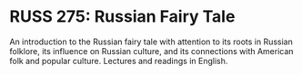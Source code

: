 # RUSS 275: Russian Fairy Tale

An introduction to the Russian fairy tale with attention to its roots in Russian folklore, its influence on Russian culture, and its connections with American folk and popular culture. Lectures and readings in English.